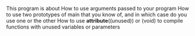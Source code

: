 This program is about 
How to use arguments passed to your program
How to use two prototypes of main that you know of, and in which case do you use one or the other
How to use __attribute__((unused)) or (void) to compile functions with unused variables or parameters
